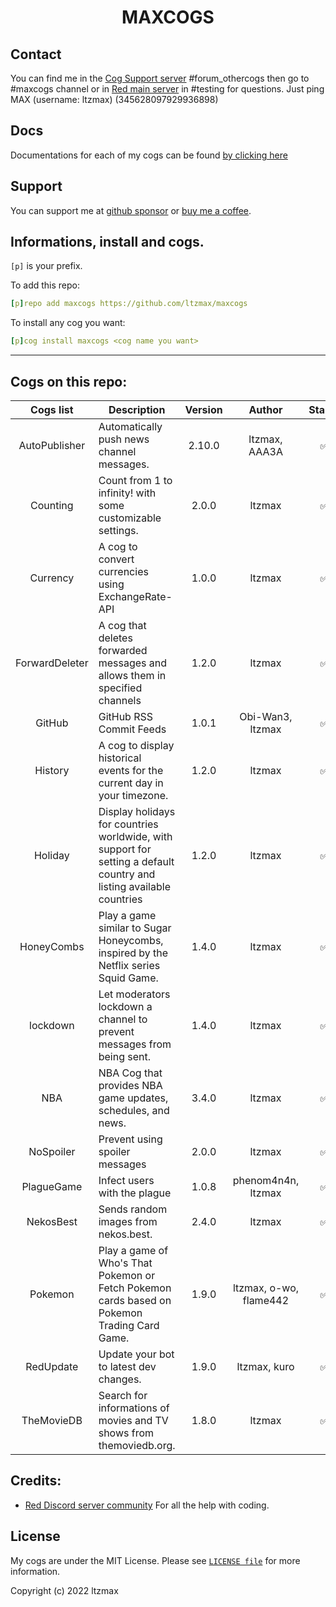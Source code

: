 <h1 align="center">MAXCOGS</h1>

## Contact
You can find me in the [Cog Support server](https://discord.gg/GET4DVk) #forum_othercogs then go to #maxcogs channel or in [Red main server](https://discord.gg/red) in #testing for questions. Just ping MAX (username: ltzmax) (345628097929936898)

## Docs
Documentations for each of my cogs can be found [by clicking here](https://docs.maxapp.tv/index.html)

## Support
You can support me at [github sponsor](https://github.com/sponsors/ltzmax) or [buy me a coffee](https://www.buymeacoffee.com/ltzmax).

## Informations, install and cogs.
`[p]` is your prefix.

To add this repo:

```yaml
[p]repo add maxcogs https://github.com/ltzmax/maxcogs
```

To install any cog you want:

```yaml
[p]cog install maxcogs <cog name you want>
```
---------------------------------------------------------------
## Cogs on this repo: <br>
| Cogs list | Description | Version | Author | Stable |
|:---:|---|:---:|:---:|:---:|
| AutoPublisher | Automatically push news channel messages. | 2.10.0 | ltzmax, AAA3A | ✅ |
| Counting | Count from 1 to infinity! with some customizable settings. | 2.0.0 | ltzmax | ✅ |
| Currency | A cog to convert currencies using ExchangeRate-API | 1.0.0 | ltzmax | ✅ |
| ForwardDeleter | A cog that deletes forwarded messages and allows them in specified channels | 1.2.0 | ltzmax | ✅ |
| GitHub | GitHub RSS Commit Feeds | 1.0.1 | Obi-Wan3, ltzmax | ✅ |
| History | A cog to display historical events for the current day in your timezone. | 1.2.0 | ltzmax | ✅ |
| Holiday | Display holidays for countries worldwide, with support for setting a default country and listing available countries | 1.2.0 | ltzmax | ✅ |
| HoneyCombs | Play a game similar to Sugar Honeycombs, inspired by the Netflix series Squid Game. | 1.4.0 | ltzmax | ✅ |
| lockdown | Let moderators lockdown a channel to prevent messages from being sent. | 1.4.0 | ltzmax | ✅ |
| NBA | NBA Cog that provides NBA game updates, schedules, and news. | 3.4.0 | ltzmax | ✅ |
| NoSpoiler | Prevent using spoiler messages | 2.0.0 | ltzmax | ✅ |
| PlagueGame | Infect users with the plague | 1.0.8 | phenom4n4n, ltzmax | ✅ |
| NekosBest | Sends random images from nekos.best. | 2.4.0 | ltzmax | ✅ |
| Pokemon | Play a game of Who's That Pokemon or Fetch Pokemon cards based on Pokemon Trading Card Game.| 1.9.0 | ltzmax, o-wo, flame442 | ✅ |
| RedUpdate | Update your bot to latest dev changes.| 1.9.0 | ltzmax, kuro | ✅ |
| TheMovieDB | Search for informations of movies and TV shows from themoviedb.org. | 1.8.0 | ltzmax | ✅ |

## Credits:
- [Red Discord server community](https://discord.gg/red) For all the help with coding.

## License
My cogs are under the MIT License. Please see [`LICENSE file`](https://github.com/ltzmax/maxcogs/blob/master/LICENSE) for more information.

Copyright (c) 2022 ltzmax
